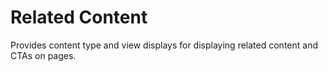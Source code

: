 # Related Content
Provides content type and view displays for displaying related content and CTAs on pages.
